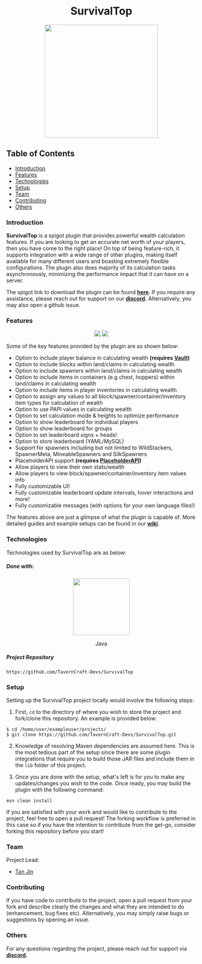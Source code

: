 
  <h1 align="center">SurvivalTop</h1>
<p align="center">
  <img width=300 src="https://i.imgur.com/nw8EwNU.png" />
</p>

## Table of Contents
* [Introduction](#introduction)
* [Features](#features)
* [Technologies](#technologies)
* [Setup](#setup)
* [Team](#team)
* [Contributing](#contributing)
* [Others](#others)

### Introduction
**SurvivalTop** is a spigot plugin that provides powerful wealth calculation features. If you are looking to get an accurate net worth of your players, then you have come to the right place! On top of being feature-rich, it supports integration with a wide range of other plugins, making itself available for many different users and boasting extremely flexible configurations. The plugin also does majority of its calculation tasks asynchronously, minimizing the performance impact that it can have on a server.

The spigot link to download the plugin can be found **[here](https://www.spigotmc.org/resources/survivaltop.96737/)**. If you require any assistance, please reach out for support on our **[discord](https://discord.gg/X8VSdZvBQY).** Alternatively, you may also open a github issue.

### Features
<p align="center">
  <img src="https://i.imgur.com/672b1LW.gif" />
  <img src="https://i.imgur.com/iDigQoo.gif" />
</p>

Some of the key features provided by the plugin are as shown below:
- Option to include player balance in calculating wealth **(requires  [Vault](https://www.spigotmc.org/resources/vault.34315/))**
- Option to include blocks within land/claims in calculating wealth
- Option to include spawners within land/claims in calculating wealth
- Option to include items in containers (e.g chest, hoppers) within land/claims in calculating wealth
- Option to include items in player inventories in calculating wealth
- Option to assign any values to all block/spawner/container/inventory item types for calculation of wealth
- Option to use PAPI values in calculating wealth
- Option to set calculation mode & heights to optimize performance
- Option to show leaderboard for individual players
- Option to show leaderboard for groups
- Option to set leaderboard signs + heads!
- Option to store leaderboard (YAML/MySQL)
- Support for spawners including but not limited to WildStackers, SpawnerMeta, MineableSpawners and SilkSpawners
- PlaceholderAPI support **(requires  [PlaceholderAPI](https://www.spigotmc.org/resources/placeholderapi.6245/))**
- Allow players to view their own stats/wealth
- Allow players to view block/spawner/container/inventory item values info
- Fully customizable UI!
- Fully customizable leaderboard update intervals, hover interactions and more!
- Fully customizable messages (with options for your own language files!)

The features above are just a glimpse of what the plugin is capable of. More detailed guides and example setups can be found in our **[wiki](https://github.com/TavernCraft-Devs/SurvivalTop/wiki)**.

### Technologies
Technologies used by SurvivalTop are as below:
##### Done with:

<p align="center">
  <img height="150" width="150" src="https://brandlogos.net/wp-content/uploads/2013/03/java-eps-vector-logo.png"/>
</p>
<p align="center">
Java
</p>

##### Project Repository
```
https://github.com/TavernCraft-Devs/SurvivalTop
```

### Setup
Setting up the SurvivalTop project locally would involve the following steps:
1)  First, `cd` to the directory of where you wish to store the project and fork/clone this repository. An example is provided below:
```
$ cd /home/user/exampleuser/projects/
$ git clone https://github.com/TavernCraft-Devs/SurvivalTop.git
```
2) Knowledge of resolving Maven dependencies are assumed here. This is the most tedious part of the setup since there are some plugin integrations that require you to build those JAR files and include them in the `lib` folder of this project.

3) Once you are done with the setup, what's left is for you to make any updates/changes you wish to the code. Once ready, you may build the plugin with the following command:
```
mvn clean install
```
If you are satisfied with your work and would like to contribute to the project, feel free to open a pull request! The forking workflow is preferred in this case so if you have the intention to contribute from the get-go, consider forking this repository before you start!

### Team
Project Lead:
* [Tan Jin](https://github.com/tjtanjin)

### Contributing
If you have code to contribute to the project, open a pull request from your fork and describe clearly the changes and what they are intended to do (enhancement, bug fixes etc). Alternatively, you may simply raise bugs or suggestions by opening an issue.

### Others
For any questions regarding the project, please reach out for support via **[discord](https://discord.gg/X8VSdZvBQY).**

